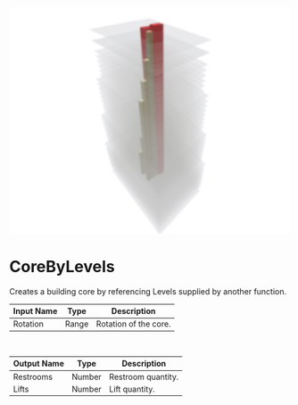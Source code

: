 <img src="preview.png" width="512">
            
# CoreByLevels

Creates a building core by referencing Levels supplied by another function.

|Input Name|Type|Description|
|---|---|---|
|Rotation|Range|Rotation of the core.|


<br>

|Output Name|Type|Description|
|---|---|---|
|Restrooms|Number|Restroom quantity.|
|Lifts|Number|Lift quantity.|


